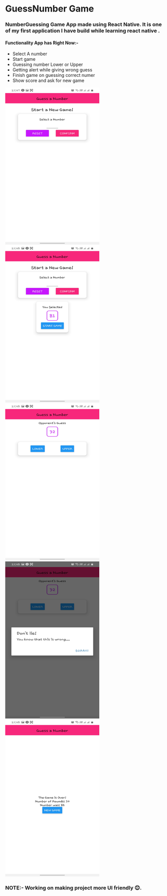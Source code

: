 # GuessNumber Game
### NumberGuessing Game App made using React Native. It is one of my first application I have build while learning react native .

#### Functionality App has Right Now:-
<ul>
<li>Select A number</li>
<li>Start game</li>
<li>Guessing number Lower or Upper</li>
<li>Getting alert while giving wrong guess</li>
<li>Finish game on guessing correct numer</li>
<li>Show score and ask for new game</li>
</ul>



<div>
<img src="1.jpeg" width="300px" height="500px">
 
<img src="2.jpeg" width="300px" height="500px">


</div>

<div>

 <img src="3.jpeg" width="300px" height="500px">
<img src="4.jpeg" width="300px" height="500px">


</div>
<img src="5.jpeg" width="300px" height="500px">

### NOTE:- Working on making project more UI friendly 😊.

